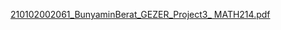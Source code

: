 [210102002061_BunyaminBerat_GEZER_Project3_ MATH214.pdf](https://github.com/user-attachments/files/16041111/210102002061_BunyaminBerat_GEZER_Project3_.MATH214.pdf)
